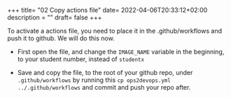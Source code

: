 +++
title= "02 Copy actions file"
date= 2022-04-06T20:33:12+02:00
description = ""
draft= false
+++

To activate a actions file, you need to place it in the .github/workflows and push it to github. We will do this now.

- First open the file, and change the `IMAGE_NAME` variable in the beginning, to your student number, instead of `studentx`

- Save and copy the file, to the root of your github repo, under `.github/workflows` by running this `cp ops2devops.yml ../.github/workflows` and commit and push your repo after.
